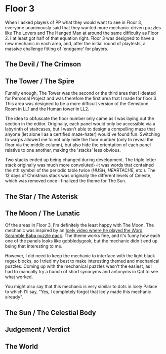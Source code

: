 # Floor 3

When I asked players of PP what they would want to see in Floor 3, everyone unanimously said that they wanted more mechanic-driven puzzles like The Lovers and The Hanged Man at around the same difficulty as Floor 2. I at least got half of that equation right. Floor 3 was designed to have a new mechanic in each area, and, after the initial round of playtests, a massive challenge fitting of 'endgame' for players.

## The Devil / The Crimson

## The Tower / The Spire

Funnily enough, The Tower was the second or the third area that I ideated for Personal Project and was therefore the first area that I made for floor 3. This area was designed to be a more difficult version of the Gemstone Room in LL1 and the Human tower in LL2.

The idea to obfuscate the floor number only came as I was laying out the section in the editor. Originally, each panel would only be accessible via a labyrinth of staircases, but I wasn't able to design a compelling maze that anyone (let alone I as a certified maze-hater) would've found fun. Switching to warps allowed me to not only hide the floor number (only to reveal the floor via the middle column), but also hide the orientation of each panel relative to one another, making the 'stacks' less obvious.

Two stacks ended up being changed during development. The triple letter stack originally was much more convoluted--it was words that contained the nth symbol of the periodic table twice (*H*US*H*, *HE*ARTAC*HE*, etc.). The 12 days of Christmas stack was originally the different levels of Celeste, which was removed once I finalized the theme for The Sun.

## The Star / The Asterisk

## The Moon / The Lunatic

Of the areas in Floor 3, I'm definitely the least happy with The Moon. The mechanic was inspired by an [Icely video where he played the Word Scramble Baba puzzle pack](https://youtu.be/NPXXNDIpbwc?si=Wm0ZWwXJ9lDbVE69). The theme works fine, and it's funny how each one of the panels looks like gobbledygook, but the mechanic didn't end up being that interesting to me.

However, I did need to keep the mechanic to interface with the light black regex blocks, so I tried my best to make interesting themed and mechanical puzzles. Coming up with the mechanical puzzles wasn't the easiest, as I had to manually try a bunch of short synonyms and antonyms in Qat to see what worked.

You might also say that this mechanic is very similar to dots in Icely Palace to which I'll say, "Yes, I completely forgot that Icely made this mechanic already".

## The Sun / The Celestial Body

## Judgement / Verdict

## The World
